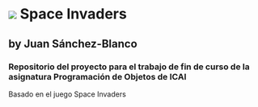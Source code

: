 # ![](https://raw.githubusercontent.com/juansbg/juansbg.github.io/PROYECTO/SpaceInvaders/Recursos/Alien1P1.png) Space Invaders
## by Juan Sánchez-Blanco
### Repositorio del proyecto para el trabajo de fin de curso de la asignatura Programación de Objetos de ICAI

Basado en el juego Space Invaders
